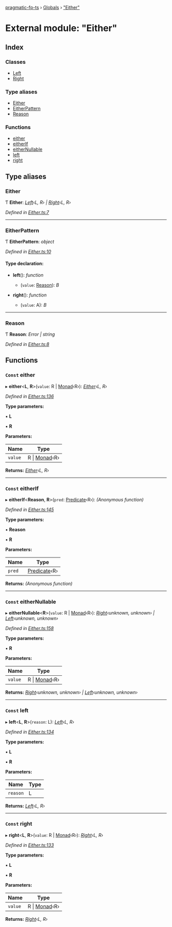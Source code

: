 [pragmatic-fp-ts](../README.md) › [Globals](../globals.md) › ["Either"](_either_.md)

# External module: "Either"

## Index

### Classes

* [Left](../classes/_either_.left.md)
* [Right](../classes/_either_.right.md)

### Type aliases

* [Either](_either_.md#either)
* [EitherPattern](_either_.md#eitherpattern)
* [Reason](_either_.md#reason)

### Functions

* [either](_either_.md#const-either)
* [eitherIf](_either_.md#const-eitherif)
* [eitherNullable](_either_.md#const-eithernullable)
* [left](_either_.md#const-left)
* [right](_either_.md#const-right)

## Type aliases

###  Either

Ƭ **Either**: *[Left](../classes/_either_.left.md)‹L, R› | [Right](../classes/_either_.right.md)‹L, R›*

*Defined in [Either.ts:7](https://github.com/hermann-p/pragmatic-fp-ts/blob/7d47b68/src/Either.ts#L7)*

___

###  EitherPattern

Ƭ **EitherPattern**: *object*

*Defined in [Either.ts:10](https://github.com/hermann-p/pragmatic-fp-ts/blob/7d47b68/src/Either.ts#L10)*

#### Type declaration:

* **left**(): *function*

  * (`value`: [Reason](_either_.md#reason)): *B*

* **right**(): *function*

  * (`value`: A): *B*

___

###  Reason

Ƭ **Reason**: *Error | string*

*Defined in [Either.ts:8](https://github.com/hermann-p/pragmatic-fp-ts/blob/7d47b68/src/Either.ts#L8)*

## Functions

### `Const` either

▸ **either**<**L**, **R**>(`value`: R | [Monad](../classes/_monad_.monad.md)‹R›): *[Either](_either_.md#either)‹L, R›*

*Defined in [Either.ts:136](https://github.com/hermann-p/pragmatic-fp-ts/blob/7d47b68/src/Either.ts#L136)*

**Type parameters:**

▪ **L**

▪ **R**

**Parameters:**

Name | Type |
------ | ------ |
`value` | R &#124; [Monad](../classes/_monad_.monad.md)‹R› |

**Returns:** *[Either](_either_.md#either)‹L, R›*

___

### `Const` eitherIf

▸ **eitherIf**<**Reason**, **R**>(`pred`: [Predicate](_types_.md#predicate)‹R›): *(Anonymous function)*

*Defined in [Either.ts:145](https://github.com/hermann-p/pragmatic-fp-ts/blob/7d47b68/src/Either.ts#L145)*

**Type parameters:**

▪ **Reason**

▪ **R**

**Parameters:**

Name | Type |
------ | ------ |
`pred` | [Predicate](_types_.md#predicate)‹R› |

**Returns:** *(Anonymous function)*

___

### `Const` eitherNullable

▸ **eitherNullable**<**R**>(`value`: R | [Monad](../classes/_monad_.monad.md)‹R›): *[Right](../classes/_either_.right.md)‹unknown, unknown› | [Left](../classes/_either_.left.md)‹unknown, unknown›*

*Defined in [Either.ts:158](https://github.com/hermann-p/pragmatic-fp-ts/blob/7d47b68/src/Either.ts#L158)*

**Type parameters:**

▪ **R**

**Parameters:**

Name | Type |
------ | ------ |
`value` | R &#124; [Monad](../classes/_monad_.monad.md)‹R› |

**Returns:** *[Right](../classes/_either_.right.md)‹unknown, unknown› | [Left](../classes/_either_.left.md)‹unknown, unknown›*

___

### `Const` left

▸ **left**<**L**, **R**>(`reason`: L): *[Left](../classes/_either_.left.md)‹L, R›*

*Defined in [Either.ts:134](https://github.com/hermann-p/pragmatic-fp-ts/blob/7d47b68/src/Either.ts#L134)*

**Type parameters:**

▪ **L**

▪ **R**

**Parameters:**

Name | Type |
------ | ------ |
`reason` | L |

**Returns:** *[Left](../classes/_either_.left.md)‹L, R›*

___

### `Const` right

▸ **right**<**L**, **R**>(`value`: R | [Monad](../classes/_monad_.monad.md)‹R›): *[Right](../classes/_either_.right.md)‹L, R›*

*Defined in [Either.ts:133](https://github.com/hermann-p/pragmatic-fp-ts/blob/7d47b68/src/Either.ts#L133)*

**Type parameters:**

▪ **L**

▪ **R**

**Parameters:**

Name | Type |
------ | ------ |
`value` | R &#124; [Monad](../classes/_monad_.monad.md)‹R› |

**Returns:** *[Right](../classes/_either_.right.md)‹L, R›*
